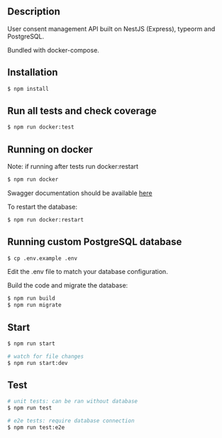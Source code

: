## Description

User consent management API built on NestJS (Express), typeorm and PostgreSQL.

Bundled with docker-compose.

## Installation

```bash
$ npm install
```

## Run all tests and check coverage

```bash
$ npm run docker:test
```

## Running on docker

Note: if running after tests run docker:restart

```bash
$ npm run docker
```

Swagger documentation should be available [here](http://localhost:3000/api)

To restart the database:

```bash
$ npm run docker:restart
```

## Running custom PostgreSQL database

```bash
$ cp .env.example .env
```

Edit the .env file to match your database configuration.

Build the code and migrate the database:

```bash
$ npm run build
$ npm run migrate
```

## Start

```bash
$ npm run start

# watch for file changes
$ npm run start:dev
```

## Test

```bash
# unit tests: can be ran without database
$ npm run test

# e2e tests: require database connection
$ npm run test:e2e
```
